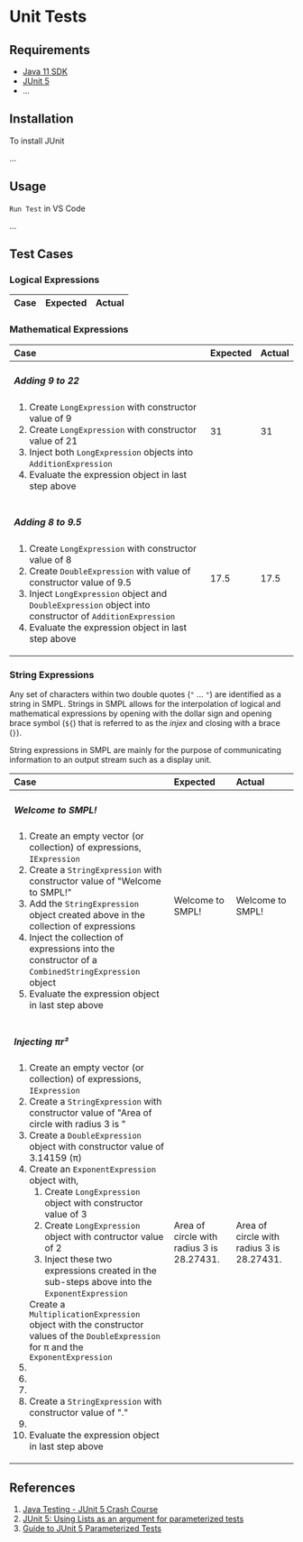 # Unit Tests

## Requirements

- [Java 11 SDK](https://www.oracle.com/java/technologies/javase-jdk11-downloads.html)
- [JUnit 5](https://junit.org/junit5/)
- ...

## Installation

To install JUnit

...

## Usage

`Run Test` in VS Code

...

## Test Cases

### Logical Expressions

| Case | Expected | Actual |
| :--- | :--- | :--- |

### Mathematical Expressions

| Case | Expected | Actual |
| :--- | :--- | :--- |
| <h5>Adding 9 to 22</h5><ol><li>Create `LongExpression` with constructor value of 9</li><li>Create `LongExpression` with constructor value of 21</li><li>Inject both `LongExpression` objects into `AdditionExpression`</li><li>Evaluate the expression object in last step above</li></ol> | 31 | 31 |
| <h5>Adding 8 to 9.5</h5><ol><li>Create `LongExpression` with constructor value of 8</li><li>Create `DoubleExpression` with value of constructor value of 9.5</li><li>Inject `LongExpression` object and `DoubleExpression` object into constructor of `AdditionExpression`</li><li>Evaluate the expression object in last step above</li></ol> | 17.5 | 17.5 |

### String Expressions

Any set of characters within two double quotes (`"` ... `"`) are identified as a string in SMPL. Strings in SMPL allows for the interpolation of logical and mathematical expressions by opening with the dollar sign and opening brace symbol (`${`) that is referred to as the _injex_ and closing with a brace (`}`).

String expressions in SMPL are mainly for the purpose of communicating information to an output stream such as a display unit.

| Case | Expected | Actual |
| :--- | :--- | :--- |
| <h5>Welcome to SMPL!</h5><ol><li>Create an empty vector (or collection) of expressions, `IExpression`</li><li>Create a `StringExpression` with constructor value of "Welcome to SMPL!"</li><li>Add the `StringExpression` object created above in the collection of expressions</li><li>Inject the collection of expressions into the constructor of a `CombinedStringExpression` object</li><li>Evaluate the expression object in last step above</li></ol> | Welcome to SMPL! | Welcome to SMPL! |
| <h5>Injecting πr²</h5><ol><li>Create an empty vector (or collection) of expressions, `IExpression`</li><li>Create a `StringExpression` with constructor value of "Area of circle with radius 3 is "</li><li>Create a `DoubleExpression` object with constructor value of 3.14159 (π)</li><li>Create an `ExponentExpression` object with,<ol><li>Create `LongExpression` object with constructor value of 3</li><li>Create `LongExpression` object with contructor value of 2</li><li>Inject these two expressions created in the sub-steps above into the `ExponentExpression`</li></ol></li>Create a `MultiplicationExpression` object with the constructor values of the `DoubleExpression` for π and the `ExponentExpression`<li></li><li></li><li></li><li>Create a `StringExpression` with constructor value of "."</li><li></li><li>Evaluate the expression object in last step above</li></ol> | Area of circle with radius 3 is 28.27431. | Area of circle with radius 3 is 28.27431. |

## References

1. [Java Testing - JUnit 5 Crash Course](https://www.youtube.com/watch?v=flpmSXVTqBI&list=WL&index=10)
2. [JUnit 5: Using Lists as an argument for parameterized tests](https://blog.felix-seifert.com/junit-5-parameterized-tests-using-lists-as-argument/)
3. [Guide to JUnit 5 Parameterized Tests](https://www.baeldung.com/parameterized-tests-junit-5)